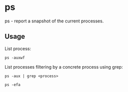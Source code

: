 # ps

ps - report a snapshot of the current processes.

## Usage

List process:
```shell
ps -auxwf
```

List processes filtering by a concrete process using grep:
```shell
ps -aux | grep <process>
```

```shell
ps -efa
```
